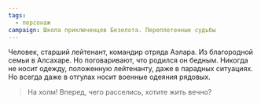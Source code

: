 ```yaml
---
tags:
  - персонаж
campaign: Школа приключенцев Безелота. Переплетенные судьбы
---
```


Человек, старший лейтенант, командир отряда Аэлара. Из благородной семьи в Алсахаре. Но поговаривают, что родился он бедным. Никогда не носит одежду, положенную лейтенанту, даже в парадных ситуациях. Но всегда даже в отгулах носит военные одеяния рядовых.

> На холм! Вперед, чего расселись, хотите жить вечно?